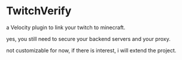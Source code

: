 # TwitchVerify

a Velocity plugin to link your twitch to minecraft.

yes, you still need to secure your backend servers and your proxy.

not customizable for now, if there is interest, i will extend the project.